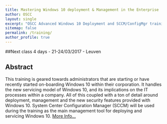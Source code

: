 ```yaml
---
title: Mastering Windows 10 deployment & Management in the Enterprise
author: OSCC
layout: single
excerpt: "OSCC Advanced Windows 10 Deployment and SCCM/ConfigMgr training."
sitemap: false
permalink: /training/
author_profile: true
---
```


##Next class
4 days - 21-24/03/2017 - Leuven

## Abstract ##
This training is geared towards administrators that are starting or have recently started on-boarding Windows 10 within their corporation. It handles the new servicing model of Windows 10, and its implications on the IT processes within a company. All of this coupled with a ton of detail around deployment, management and the new security features provided with Windows 10.
System Center Configuration Manager (SCCM) will be used during the training as the main management tool for deploying and servicing Windows 10.
[More Info...](http://www.oscc.be/Blog/Post/15/Win10Deploymenttraining)